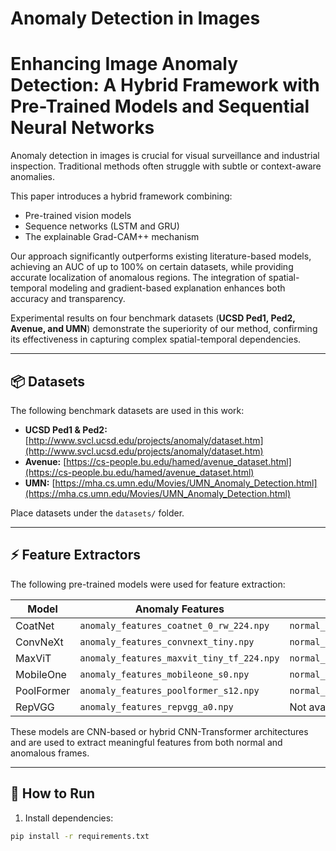 # Anomaly Detection in Images
# Enhancing Image Anomaly Detection: A Hybrid Framework with Pre-Trained Models and Sequential Neural Networks
 <p>Anomaly detection in images is crucial for visual surveillance and industrial inspection. Traditional methods often struggle with subtle or context-aware anomalies.</p>

<p>This paper introduces a hybrid framework combining:</p>
<ul>
  <li>Pre-trained vision models</li>
  <li>Sequence networks (LSTM and GRU)</li>
  <li>The explainable Grad-CAM++ mechanism</li>
</ul>

<p>Our approach significantly outperforms existing literature-based models, achieving an AUC of up to 100% on certain datasets, while providing accurate localization of anomalous regions. The integration of spatial-temporal modeling and gradient-based explanation enhances both accuracy and transparency.</p>

<p>Experimental results on four benchmark datasets (<strong>UCSD Ped1, Ped2, Avenue, and UMN</strong>) demonstrate the superiority of our method, confirming its effectiveness in capturing complex spatial-temporal dependencies.</p>



---

## 📦 Datasets

The following benchmark datasets are used in this work:

- **UCSD Ped1 & Ped2:** [http://www.svcl.ucsd.edu/projects/anomaly/dataset.htm](http://www.svcl.ucsd.edu/projects/anomaly/dataset.htm)  
- **Avenue:** [https://cs-people.bu.edu/hamed/avenue_dataset.html](https://cs-people.bu.edu/hamed/avenue_dataset.html)  
- **UMN:** [https://mha.cs.umn.edu/Movies/UMN_Anomaly_Detection.html](https://mha.cs.umn.edu/Movies/UMN_Anomaly_Detection.html)  

Place datasets under the `datasets/` folder.

---

## ⚡ Feature Extractors

The following pre-trained models were used for feature extraction:

| Model       | Anomaly Features                  | Normal Features                  |
|------------|----------------------------------|---------------------------------|
| CoatNet    | `anomaly_features_coatnet_0_rw_224.npy` | `normal_features_coatnet_0_rw_224.npy` |
| ConvNeXt   | `anomaly_features_convnext_tiny.npy` | `normal_features_convnext_tiny.npy` |
| MaxViT     | `anomaly_features_maxvit_tiny_tf_224.npy` | `normal_features_maxvit_tiny_tf_224.npy` |
| MobileOne  | `anomaly_features_mobileone_s0.npy` | `normal_features_mobileone_s0.npy` |
| PoolFormer | `anomaly_features_poolformer_s12.npy` | `normal_features_poolformer_s12.npy` |
| RepVGG     | `anomaly_features_repvgg_a0.npy` | Not available |

These models are CNN-based or hybrid CNN-Transformer architectures and are used to extract meaningful features from both normal and anomalous frames.

---

## 🚀 How to Run

1. Install dependencies:

```bash
pip install -r requirements.txt

